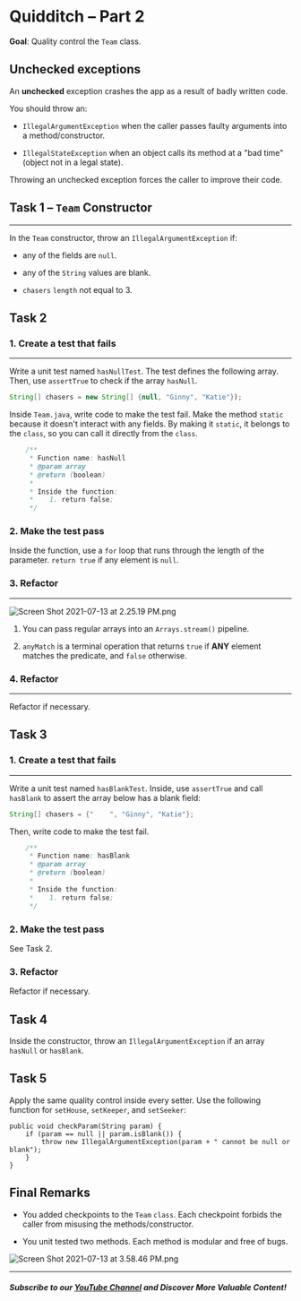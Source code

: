 # Quidditch – Part 2

**Goal**: Quality control the `Team` class.

Unchecked exceptions
--------------------

An **unchecked** exception crashes the app as a result of badly written code.

You should throw an:

-   `IllegalArgumentException` when the caller passes faulty arguments into a method/constructor.

-   `IllegalStateException` when an object calls its method at a "bad time" (object not in a legal state).

Throwing an unchecked exception forces the caller to improve their code.

## **Task 1 –** `Team` **Constructor**
---------------------------------------

In the `Team` constructor, throw an `IllegalArgumentException` if:

-   any of the fields are `null`.

-   any of the `String` values are blank.

-   `chasers` `length` not equal to 3. 

## **Task 2**

### 1. Create a test that fails
---
Write a unit test named `hasNullTest`. The test defines the following array. Then, use `assertTrue` to check if the array `hasNull`.

```java
String[] chasers = new String[] {null, "Ginny", "Katie"});
```
Inside `Team.java`, write code to make the test fail. 
Make the method `static` because it doesn't interact with any fields. By making it `static`, it belongs to the `class`, so you can call it directly from the `class`.

```java
    /**
     * Function name: hasNull
     * @param array
     * @return (boolean)
     * 
     * Inside the function:
     *    1. return false;
     */
 ```
### 2. Make the test pass 

Inside the function, use a `for` loop that runs through the length of the parameter. `return true` if any element is `null`.

### 3. Refactor
--- 
![Screen Shot 2021-07-13 at 2.25.19 PM.png](https://firebasestorage.googleapis.com/v0/b/learnthepart-75aed.appspot.com/o/images%2F20cbf07a-15a6-4919-b884-927ac8de1d13?alt=media&token=59b5c4a4-e26f-41e6-b42b-7dca8ad1d73d)

1. You can pass regular arrays into an `Arrays.stream()` pipeline.

2. `anyMatch` is a terminal operation that returns `true` if **ANY** element matches the predicate, and `false` otherwise.

### 4. Refactor
--- 
Refactor if necessary.





## **Task 3**

### 1. Create a test that fails
---

Write a unit test named `hasBlankTest`. Inside, use `assertTrue` and call `hasBlank` to assert the array below has a blank field:
```java
String[] chasers = {"    ", "Ginny", "Katie"};                  
```
Then, write code to make the test fail.
```java
    /**
     * Function name: hasBlank
     * @param array
     * @return (boolean)
     * 
     * Inside the function:
     *    1. return false;
     */
 ```

### 2. Make the test pass
See Task 2.

### 3. Refactor 
Refactor if necessary.

## **Task 4**

Inside the constructor, throw an `IllegalArgumentException` if an array `hasNull` or `hasBlank`.

## **Task 5**

Apply the same quality control inside every setter. Use the following function for `setHouse`, `setKeeper`, and `setSeeker`:

    public void checkParam(String param) {
        if (param == null || param.isBlank()) {
            throw new IllegalArgumentException(param + " cannot be null or blank");
        }
    }


**Final Remarks**
---------------
- You added checkpoints to the `Team` `class`. Each checkpoint forbids the caller from misusing the methods/constructor.

- You unit tested two methods. Each method is modular and free of bugs.

![Screen Shot 2021-07-13 at 3.58.46 PM.png](https://firebasestorage.googleapis.com/v0/b/learnthepart-75aed.appspot.com/o/images%2F79a6be41-8f1a-4509-99e9-57308ffa201d?alt=media&token=4b32bf70-1c36-492c-b628-1f436a0e0b0e)

--------
##### Subscribe to our [YouTube Channel](https://www.youtube.com/@RayanSlim087?sub_confirmation=1) and Discover More Valuable Content!